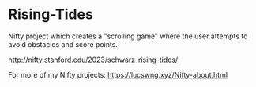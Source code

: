 # Rising-Tides
Nifty project which creates a "scrolling game" where the user attempts to avoid obstacles and score points. 

http://nifty.stanford.edu/2023/schwarz-rising-tides/

For more of my Nifty projects:
https://lucswng.xyz/Nifty-about.html
